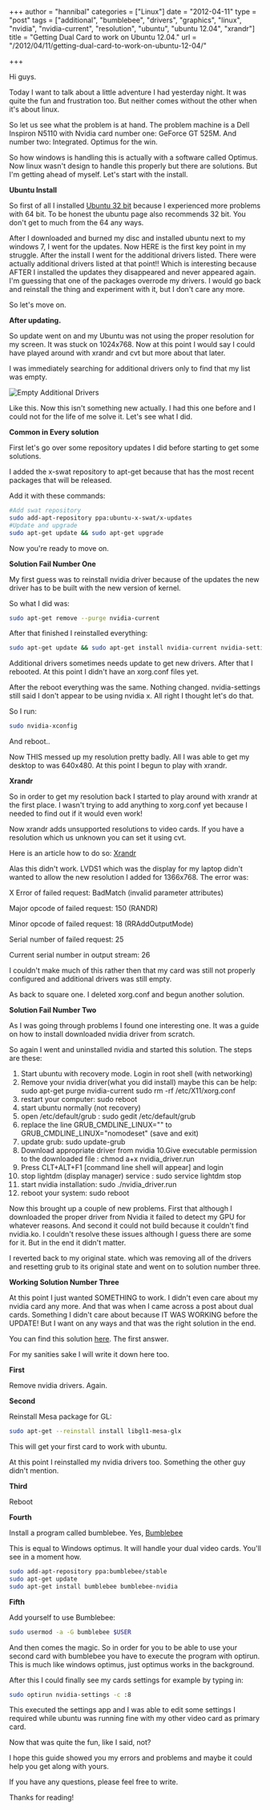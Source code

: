 +++
author = "hannibal"
categories = ["Linux"]
date = "2012-04-11"
type = "post"
tags = ["additional", "bumblebee", "drivers", "graphics", "linux", "nvidia", "nvidia-current", "resolution", "ubuntu", "ubuntu 12.04", "xrandr"]
title = "Getting Dual Card to work on Ubuntu 12.04."
url = "/2012/04/11/getting-dual-card-to-work-on-ubuntu-12-04/"

+++

Hi guys.

Today I want to talk about a little adventure I had yesterday night. It was quite the fun and frustration too. But neither comes without the other when it's about linux.

So let us see what the problem is at hand. The problem machine is a Dell Inspiron N5110 with Nvidia card number one: GeForce GT 525M. And number two: Integrated. Optimus for the win.

So how windows is handling this is actually with a software called Optimus. Now linux wasn't design to handle this properly but there are solutions. But I'm getting ahead of myself. Let's start with the install.

**Ubuntu Install**

So first of all I installed <a href="http://www.ubuntu.com/download/ubuntu/download" target="_blank">Ubuntu 32 bit</a> because I experienced more problems with 64 bit. To be honest the ubuntu page also recommends 32 bit. You don't get to much from the 64 any ways.

After I downloaded and burned my disc and installed ubuntu next to my windows 7, I went for the updates. Now HERE is the first key point in my struggle. After the install I went for the additional drivers listed. There were actually additional drivers listed at that point!! Which is interesting because AFTER I installed the updates they disappeared and never appeared again. I'm guessing that one of the packages overrode my drivers. I would go back and reinstall the thing and experiment with it, but I don't care any more.

So let's move on.

**After updating.**

So update went on and my Ubuntu was not using the proper resolution for my screen. It was stuck on 1024x768. Now at this point I would say I could have played around with xrandr and cvt but more about that later.

I was immediately searching for additional drivers only to find that my list was empty.

![Empty Additional Drivers][1]

Like this. Now this isn't something new actually. I had this one before and I could not for the life of me solve it. Let's see what I did.

**Common in Every solution**

First let's go over some repository updates I did before starting to get some solutions.

I added the x-swat repository to apt-get because that has the most recent packages that will be released.

Add it with these commands:

~~~bash
#Add swat repository
sudo add-apt-repository ppa:ubuntu-x-swat/x-updates
#Update and upgrade
sudo apt-get update && sudo apt-get upgrade
~~~

Now you're ready to move on.

**Solution Fail Number One**

My first guess was to reinstall nvidia driver because of the updates the new driver has to be built with the new version of kernel.

So what I did was:

~~~bash
sudo apt-get remove --purge nvidia-current
~~~

After that finished I reinstalled everything:

~~~bash
sudo apt-get update && sudo apt-get install nvidia-current nvidia-settings
~~~

Additional drivers sometimes needs update to get new drivers. After that I rebooted. At this point I didn't have an xorg.conf files yet.

After the reboot everything was the same. Nothing changed. nvidia-settings still said I don't appear to be using nvidia x. All right I thought let's do that.

So I run:

~~~bash
sudo nvidia-xconfig
~~~

And reboot..

Now THIS messed up my resolution pretty badly. All I was able to get my desktop to was 640x480. At this point I begun to play with xrandr.

**Xrandr**

So in order to get my resolution back I started to play around with xrandr at the first place. I wasn't trying to add anything to xorg.conf yet because I needed to find out if it would even work!

Now xrandr adds unsupported resolutions to video cards. If you have a resolution which us unknown you can set it using cvt.

Here is an article how to do so: <a href="https://wiki.ubuntu.com/X/Config/Resolution" target="_blank">Xrandr</a>

Alas this didn't work. LVDS1 which was the display for my laptop didn't wanted to allow the new resolution I added for 1366x768. The error was:

X Error of failed request: BadMatch (invalid parameter attributes)

Major opcode of failed request: 150 (RANDR)

Minor opcode of failed request: 18 (RRAddOutputMode)

Serial number of failed request: 25

Current serial number in output stream: 26

I couldn't make much of this rather then that my card was still not properly configured and additional drivers was still empty.

As back to square one. I deleted xorg.conf and begun another solution.

**Solution Fail Number Two**

As I was going through problems I found one interesting one. It was a guide on how to install downloaded nvidia driver from scratch.

So again I went and uninstalled nvidia and started this solution. The steps are these:

1. Start ubuntu with recovery mode. Login in root shell (with networking)
2. Remove your nvidia driver(what you did install) maybe this can be help: sudo apt-get purge nvidia-current sudo rm -rf /etc/X11/xorg.conf
3. restart your computer: sudo reboot
4. start ubuntu normally (not recovery)
5. open /etc/default/grub : sudo gedit /etc/default/grub
6. replace the line GRUB\_CMDLINE\_LINUX="" to GRUB\_CMDLINE\_LINUX="nomodeset" (save and exit)
7. update grub: sudo update-grub
8. Download appropriate driver from nvidia
10.Give executable permission to the downloaded file : chmod a+x nvidia_driver.run
11. Press CLT+ALT+F1 [command line shell will appear] and login
12. stop lightdm (display manager) service : sudo service lightdm stop
13. start nvidia installation: sudo ./nvidia_driver.run
14. reboot your system: sudo reboot

Now this brought up a couple of new problems. First that although I downloaded the proper driver from Nvidia it failed to detect my GPU for whatever reasons. And second it could not build because it couldn't find nvidia.ko. I couldn't resolve these issues although I guess there are some for it. But in the end it didn't matter.

I reverted back to my original state. which was removing all of the drivers and resetting grub to its original state and went on to solution number three.

**Working Solution Number Three**

At this point I just wanted SOMETHING to work. I didn't even care about my nvidia card any more. And that was when I came across a post about dual cards. Something I didn't care about because IT WAS WORKING before the UPDATE! But I want on any ways and that was the right solution in the end.

You can find this solution <a href="http://askubuntu.com/questions/120261/ubuntu-11-10-problem-with-nvidia/120600#comment143754_120600" target="_blank">here</a>. The first answer.

For my sanities sake I will write it down here too.

**First**

Remove nvidia drivers. Again.

**Second**

Reinstall Mesa package for GL:

~~~bash
sudo apt-get --reinstall install libgl1-mesa-glx
~~~

This will get your first card to work with ubuntu.

At this point I reinstalled my nvidia drivers too. Something the other guy didn't mention.

**Third**

Reboot

**Fourth**

Install a program called bumblebee. Yes, <a href="http://bumblebee-project.org/install.html" target="_blank">Bumblebee</a>

This is equal to Windows optimus. It will handle your dual video cards. You'll see in a moment how.

~~~bash
sudo add-apt-repository ppa:bumblebee/stable
sudo apt-get update
sudo apt-get install bumblebee bumblebee-nvidia
~~~

**Fifth**

Add yourself to use Bumblebee:

~~~bash
sudo usermod -a -G bumblebee $USER
~~~

And then comes the magic. So in order for you to be able to use your second card with bumblebee you have to execute the program with optirun. This is much like windows optimus, just optimus works in the background.

After this I could finally see my cards settings for example by typing in:

~~~bash
sudo optirun nvidia-settings -c :8
~~~

This executed the settings app and I was able to edit some settings I required while ubuntu was running fine with my other video card as primary card.

Now that was quite the fun, like I said, not?

I hope this guide showed you my errors and problems and maybe it could help you get along with yours.

If you have any questions, please feel free to write.

Thanks for reading!

 [1]: http://ielmira.com/uploads/gallery/album_114/gallery_635_114_12692.png
